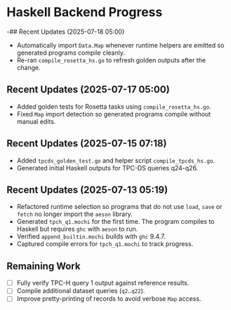 # Haskell Backend Progress

-## Recent Updates (2025-07-18 05:00)
- Automatically import `Data.Map` whenever runtime helpers are emitted so
  generated programs compile cleanly.
- Re-ran `compile_rosetta_hs.go` to refresh golden outputs after the change.

## Recent Updates (2025-07-17 05:00)
- Added golden tests for Rosetta tasks using `compile_rosetta_hs.go`.
- Fixed `Map` import detection so generated programs compile without manual edits.

## Recent Updates (2025-07-15 07:18)
- Added `tpcds_golden_test.go` and helper script `compile_tpcds_hs.go`.
- Generated initial Haskell outputs for TPC-DS queries q24-q26.

## Recent Updates (2025-07-13 05:19)
- Refactored runtime selection so programs that do not use `load`, `save` or `fetch` no longer import the `aeson` library.
- Generated `tpch_q1.mochi` for the first time. The program compiles to Haskell but requires `ghc` with `aeson` to run.
- Verified `append_builtin.mochi` builds with `ghc` 9.4.7.
- Captured compile errors for `tpch_q1.mochi` to track progress.

## Remaining Work
- [ ] Fully verify TPC-H query 1 output against reference results.
- [ ] Compile additional dataset queries (`q2`..`q22`).
- [ ] Improve pretty-printing of records to avoid verbose `Map` access.
